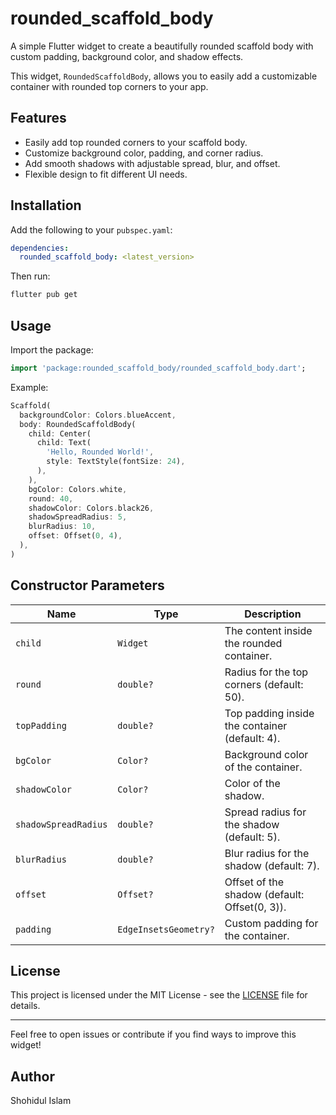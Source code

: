 # rounded_scaffold_body

A simple Flutter widget to create a beautifully rounded scaffold body with custom padding, background color, and shadow effects.

This widget, `RoundedScaffoldBody`, allows you to easily add a customizable container with rounded top corners to your app.

## Features

- Easily add top rounded corners to your scaffold body.
- Customize background color, padding, and corner radius.
- Add smooth shadows with adjustable spread, blur, and offset.
- Flexible design to fit different UI needs.

## Installation

Add the following to your `pubspec.yaml`:

```yaml
dependencies:
  rounded_scaffold_body: <latest_version>
```

Then run:

```bash
flutter pub get
```

## Usage

Import the package:

```dart
import 'package:rounded_scaffold_body/rounded_scaffold_body.dart';
```

Example:

```dart
Scaffold(
  backgroundColor: Colors.blueAccent,
  body: RoundedScaffoldBody(
    child: Center(
      child: Text(
        'Hello, Rounded World!',
        style: TextStyle(fontSize: 24),
      ),
    ),
    bgColor: Colors.white,
    round: 40,
    shadowColor: Colors.black26,
    shadowSpreadRadius: 5,
    blurRadius: 10,
    offset: Offset(0, 4),
  ),
)
```

## Constructor Parameters

| Name                | Type                  | Description                                               |
|---------------------|------------------------|-----------------------------------------------------------|
| `child`             | `Widget`               | The content inside the rounded container.                |
| `round`             | `double?`              | Radius for the top corners (default: 50).                |
| `topPadding`        | `double?`              | Top padding inside the container (default: 4).           |
| `bgColor`           | `Color?`               | Background color of the container.                       |
| `shadowColor`       | `Color?`               | Color of the shadow.                                      |
| `shadowSpreadRadius`| `double?`              | Spread radius for the shadow (default: 5).               |
| `blurRadius`        | `double?`              | Blur radius for the shadow (default: 7).                 |
| `offset`            | `Offset?`              | Offset of the shadow (default: Offset(0, 3)).             |
| `padding`           | `EdgeInsetsGeometry?`  | Custom padding for the container.                        |

## License

This project is licensed under the MIT License - see the [LICENSE](LICENSE) file for details.

---

Feel free to open issues or contribute if you find ways to improve this widget!

## Author

Shohidul Islam